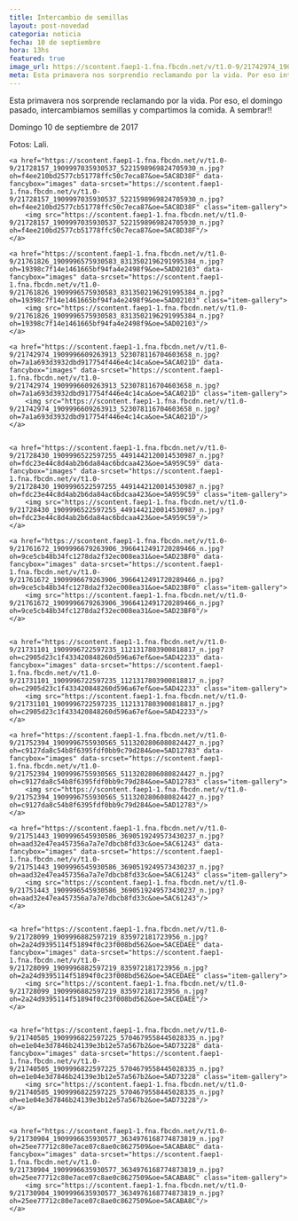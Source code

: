 ```yaml
---
title: Intercambio de semillas
layout: post-novedad
categoria: noticia
fecha: 10 de septiembre
hora: 13hs
featured: true
image_url: https://scontent.faep1-1.fna.fbcdn.net/v/t1.0-9/21742974_1909996609263913_523078116704603658_n.jpg?oh=7a1a693d3932dbd917754f446e4c14ca&oe=5ACA021D
meta: Esta primavera nos sorprendio reclamando por la vida. Por eso intercambiamos semillas y compartimos la comida.
---
```


Esta primavera nos sorprende reclamando por la vida. Por eso, el domingo pasado, intercambiamos semillas y compartimos la comida.
A sembrar!!

Domingo 10 de septiembre de 2017

Fotos: Lali.

<div class="gallery">
	
	<a href="https://scontent.faep1-1.fna.fbcdn.net/v/t1.0-9/21728157_1909997035930537_5221598969824705930_n.jpg?oh=f4ee210bd2577cb51778ffc50c7eca87&oe=5AC8D38F" data-fancybox="images" data-srcset="https://scontent.faep1-1.fna.fbcdn.net/v/t1.0-9/21728157_1909997035930537_5221598969824705930_n.jpg?oh=f4ee210bd2577cb51778ffc50c7eca87&oe=5AC8D38F" class="item-gallery">
		<img src="https://scontent.faep1-1.fna.fbcdn.net/v/t1.0-9/21728157_1909997035930537_5221598969824705930_n.jpg?oh=f4ee210bd2577cb51778ffc50c7eca87&oe=5AC8D38F"/>
	</a>

	<a href="https://scontent.faep1-1.fna.fbcdn.net/v/t1.0-9/21761826_1909996575930583_8313502196291995384_n.jpg?oh=19398c7f14e1461665bf94fa4e2498f9&oe=5AD02103" data-fancybox="images" data-srcset="https://scontent.faep1-1.fna.fbcdn.net/v/t1.0-9/21761826_1909996575930583_8313502196291995384_n.jpg?oh=19398c7f14e1461665bf94fa4e2498f9&oe=5AD02103" class="item-gallery">
		<img src="https://scontent.faep1-1.fna.fbcdn.net/v/t1.0-9/21761826_1909996575930583_8313502196291995384_n.jpg?oh=19398c7f14e1461665bf94fa4e2498f9&oe=5AD02103"/>
	</a>

	<a href="https://scontent.faep1-1.fna.fbcdn.net/v/t1.0-9/21742974_1909996609263913_523078116704603658_n.jpg?oh=7a1a693d3932dbd917754f446e4c14ca&oe=5ACA021D" data-fancybox="images" data-srcset="https://scontent.faep1-1.fna.fbcdn.net/v/t1.0-9/21742974_1909996609263913_523078116704603658_n.jpg?oh=7a1a693d3932dbd917754f446e4c14ca&oe=5ACA021D" class="item-gallery">
		<img src="https://scontent.faep1-1.fna.fbcdn.net/v/t1.0-9/21742974_1909996609263913_523078116704603658_n.jpg?oh=7a1a693d3932dbd917754f446e4c14ca&oe=5ACA021D"/>
	</a>


	<a href="https://scontent.faep1-1.fna.fbcdn.net/v/t1.0-9/21728430_1909996522597255_4491442120014530987_n.jpg?oh=fdc23e44c8d4ab2b6da84ac6bdcaa423&oe=5A959C59" data-fancybox="images" data-srcset="https://scontent.faep1-1.fna.fbcdn.net/v/t1.0-9/21728430_1909996522597255_4491442120014530987_n.jpg?oh=fdc23e44c8d4ab2b6da84ac6bdcaa423&oe=5A959C59" class="item-gallery">
		<img src="https://scontent.faep1-1.fna.fbcdn.net/v/t1.0-9/21728430_1909996522597255_4491442120014530987_n.jpg?oh=fdc23e44c8d4ab2b6da84ac6bdcaa423&oe=5A959C59"/>
	</a>

	<a href="https://scontent.faep1-1.fna.fbcdn.net/v/t1.0-9/21761672_1909996679263906_3966412491720289466_n.jpg?oh=9ce5cb48b34fc1278da2f32ec008ea31&oe=5AD23BF0" data-fancybox="images" data-srcset="https://scontent.faep1-1.fna.fbcdn.net/v/t1.0-9/21761672_1909996679263906_3966412491720289466_n.jpg?oh=9ce5cb48b34fc1278da2f32ec008ea31&oe=5AD23BF0" class="item-gallery">
		<img src="https://scontent.faep1-1.fna.fbcdn.net/v/t1.0-9/21761672_1909996679263906_3966412491720289466_n.jpg?oh=9ce5cb48b34fc1278da2f32ec008ea31&oe=5AD23BF0"/>
	</a>


	<a href="https://scontent.faep1-1.fna.fbcdn.net/v/t1.0-9/21731101_1909996722597235_1121317803900818817_n.jpg?oh=c2905d23c1f433420848260d596a67ef&oe=5AD42233" data-fancybox="images" data-srcset="https://scontent.faep1-1.fna.fbcdn.net/v/t1.0-9/21731101_1909996722597235_1121317803900818817_n.jpg?oh=c2905d23c1f433420848260d596a67ef&oe=5AD42233" class="item-gallery">
		<img src="https://scontent.faep1-1.fna.fbcdn.net/v/t1.0-9/21731101_1909996722597235_1121317803900818817_n.jpg?oh=c2905d23c1f433420848260d596a67ef&oe=5AD42233"/>
	</a>

	<a href="https://scontent.faep1-1.fna.fbcdn.net/v/t1.0-9/21752394_1909996755930565_5113202806080824427_n.jpg?oh=c9127da8c54b8f6395fdf0bb9c79d284&oe=5AD12783" data-fancybox="images" data-srcset="https://scontent.faep1-1.fna.fbcdn.net/v/t1.0-9/21752394_1909996755930565_5113202806080824427_n.jpg?oh=c9127da8c54b8f6395fdf0bb9c79d284&oe=5AD12783" class="item-gallery">
		<img src="https://scontent.faep1-1.fna.fbcdn.net/v/t1.0-9/21752394_1909996755930565_5113202806080824427_n.jpg?oh=c9127da8c54b8f6395fdf0bb9c79d284&oe=5AD12783"/>
	</a>

	<a href="https://scontent.faep1-1.fna.fbcdn.net/v/t1.0-9/21751443_1909996545930586_3690519249573430237_n.jpg?oh=aad32e47ea457356a7a7e7dbcb8fd33c&oe=5AC61243" data-fancybox="images" data-srcset="https://scontent.faep1-1.fna.fbcdn.net/v/t1.0-9/21751443_1909996545930586_3690519249573430237_n.jpg?oh=aad32e47ea457356a7a7e7dbcb8fd33c&oe=5AC61243" class="item-gallery">
		<img src="https://scontent.faep1-1.fna.fbcdn.net/v/t1.0-9/21751443_1909996545930586_3690519249573430237_n.jpg?oh=aad32e47ea457356a7a7e7dbcb8fd33c&oe=5AC61243"/>
	</a>


	<a href="https://scontent.faep1-1.fna.fbcdn.net/v/t1.0-9/21728099_1909996882597219_835972181723956_n.jpg?oh=2a24d9395114f51894f0c23f008bd562&oe=5ACEDAEE" data-fancybox="images" data-srcset="https://scontent.faep1-1.fna.fbcdn.net/v/t1.0-9/21728099_1909996882597219_835972181723956_n.jpg?oh=2a24d9395114f51894f0c23f008bd562&oe=5ACEDAEE" class="item-gallery">
		<img src="https://scontent.faep1-1.fna.fbcdn.net/v/t1.0-9/21728099_1909996882597219_835972181723956_n.jpg?oh=2a24d9395114f51894f0c23f008bd562&oe=5ACEDAEE"/>
	</a>


	<a href="https://scontent.faep1-1.fna.fbcdn.net/v/t1.0-9/21740505_1909996822597225_5704679558445028335_n.jpg?oh=e1e04e3d7846b24139e3b12e57a567b2&oe=5AD73228" data-fancybox="images" data-srcset="https://scontent.faep1-1.fna.fbcdn.net/v/t1.0-9/21740505_1909996822597225_5704679558445028335_n.jpg?oh=e1e04e3d7846b24139e3b12e57a567b2&oe=5AD73228" class="item-gallery">
		<img src="https://scontent.faep1-1.fna.fbcdn.net/v/t1.0-9/21740505_1909996822597225_5704679558445028335_n.jpg?oh=e1e04e3d7846b24139e3b12e57a567b2&oe=5AD73228"/>
	</a>


	<a href="https://scontent.faep1-1.fna.fbcdn.net/v/t1.0-9/21730904_1909996635930577_3634976168774873819_n.jpg?oh=25ee77712c80e7ace07c8ae0c8627509&oe=5ACABA8C" data-fancybox="images" data-srcset="https://scontent.faep1-1.fna.fbcdn.net/v/t1.0-9/21730904_1909996635930577_3634976168774873819_n.jpg?oh=25ee77712c80e7ace07c8ae0c8627509&oe=5ACABA8C" class="item-gallery">
		<img src="https://scontent.faep1-1.fna.fbcdn.net/v/t1.0-9/21730904_1909996635930577_3634976168774873819_n.jpg?oh=25ee77712c80e7ace07c8ae0c8627509&oe=5ACABA8C"/>
	</a>

</div>
